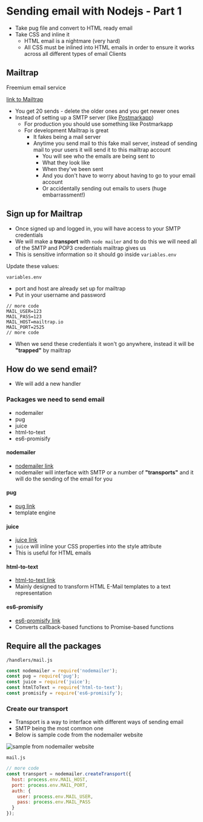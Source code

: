 # Sending email with Nodejs - Part 1
* Take pug file and convert to HTML ready email
* Take CSS and inline it
    - HTML email is a nightmare (very hard)
    - All CSS must be inlined into HTML emails in order to ensure it works across all different types of email Clients

## Mailtrap
Freemium email service

[link to Mailtrap](https://mailtrap.io/)

* You get 20 sends - delete the older ones and you get newer ones
* Instead of setting up a SMTP server (like [Postmarkapp](https://postmarkapp.com/))
    - For production you should use something like Postmarkapp
    - For development Mailtrap is great
        + It fakes being a mail server
        + Anytime you send mail to this fake mail server, instead of sending mail to your users it will send it to this mailtrap account
            * You will see who the emails are being sent to
            * What they look like
            * When they've been sent
            * And you don't have to worry about having to go to your email account
            * Or accidentally sending out emails to users (huge embarrassment!)

## Sign up for Mailtrap
* Once signed up and logged in, you will have access to your SMTP credentials
* We will make a **transport** with `node mailer` and to do this we will need all of the SMTP and POP3 credentials mailtrap gives us
* This is sensitive information so it should go inside `variables.env`

Update these values:

`variables.env`

* port and host are already set up for mailtrap
* Put in your username and password

```
// more code
MAIL_USER=123
MAIL_PASS=123
MAIL_HOST=mailtrap.io
MAIL_PORT=2525
// more code
```

* When we send these credentials it won't go anywhere, instead it will be **"trapped"** by mailtrap

## How do we send email?
* We will add a new handler

### Packages we need to send email
* nodemailer
* pug
* juice
* html-to-text
* es6-promisify

#### nodemailer
* [nodemailer link](https://nodemailer.com/about/)
* nodemailer will interface with SMTP or a number of **"transports"** and it will do the sending of the email for you

#### pug
* [pug link](https://www.npmjs.com/package/pug)
* template engine

#### juice
* [juice link](https://www.npmjs.com/package/juice)
* `juice` will inline your CSS properties into the style attribute
* This is useful for HTML emails

#### html-to-text
* [html-to-text link](https://www.npmjs.com/package/juice)
*  Mainly designed to transform HTML E-Mail templates to a text representation

#### es6-promisify
* [es6-promisify link](https://www.npmjs.com/package/es6-promisify)
* Converts callback-based functions to Promise-based functions

## Require all the packages
`/handlers/mail.js`

```js
const nodemailer = require('nodemailer');
const pug = require('pug');
const juice = require('juice');
const htmlToText = require('html-to-text');
const promisify = require('es6-promisify');
```

### Create our transport
* Transport is a way to interface with different ways of sending email
* SMTP being the most common one
* Below is sample code from the nodemailer website

![sample from nodemailer website](https://i.imgur.com/TWhvJKX.png)

`mail.js`

```js
// more code
const transport = nodemailer.createTransport({
  host: process.env.MAIL_HOST,
  port: process.env.MAIL_PORT,
  auth: {
    user: process.env.MAIL_USER,
    pass: process.env.MAIL_PASS
  }
});
```

